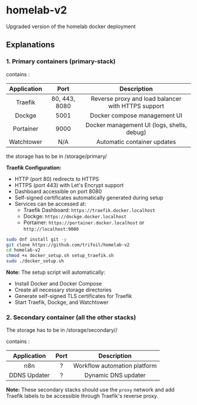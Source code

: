 # homelab-v2
Upgraded version of the homelab docker deployment

## Explanations

### 1. Primary containers (primary-stack)

contains :

|Application|Port|Description|
|:--:|:--:|:--:|
|Traefik|80, 443, 8080|Reverse proxy and load balancer with HTTPS support|
|Dockge|5001|Docker compose management UI|
|Portainer|9000|Docker management UI (logs, shells, debug) |
|Watchtower|N/A|Automatic container updates|

the storage has to be in /storage/primary/<servicename>

**Traefik Configuration:**
- HTTP (port 80) redirects to HTTPS
- HTTPS (port 443) with Let's Encrypt support
- Dashboard accessible on port 8080
- Self-signed certificates automatically generated during setup
- Services can be accessed at:
  - Traefik Dashboard: `https://traefik.docker.localhost`
  - Dockge: `https://dockge.docker.localhost`
  - Portainer: `https://portainer.docker.localhost` or `http://localhost:9000`


```sh
sudo dnf install git -y
git clone https://github.com/trifoil/homelab-v2
cd homelab-v2
chmod +x docker_setup.sh setup_traefik.sh
sudo ./docker_setup.sh
```

**Note:** The setup script will automatically:
- Install Docker and Docker Compose
- Create all necessary storage directories
- Generate self-signed TLS certificates for Traefik
- Start Traefik, Dockge, and Watchtower

### 2. Secondary container (all the other stacks)

The storage has to be in /storage/secondary/<stackname>/<servicename>

contains :

|Application|Port|Description|
|:--:|:--:|:--:|
|n8n|?|Workflow automation platform|
|DDNS Updater|?|Dynamic DNS updater|

**Note:** These secondary stacks should use the `proxy` network and add Traefik labels to be accessible through Traefik's reverse proxy.